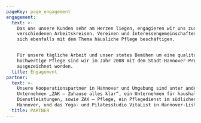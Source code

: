 ```yaml
---
pageKey: page_engagement
engagement:
  text: >-
    Das uns unsere Kunden sehr am Herzen liegen, engagieren wir uns zudem in
    verschiedenen Arbeitskreisen, Vereinen und Interessengemeinschaften, die
    sich ebenfalls mit dem Thema häusliche Pflege beschäftigen.


    Für unsere tägliche Arbeit und unser stetes Bemühen um eine qualitativ
    hochwertige Pflege sind wir im Jahr 2008 mit dem Stadt-Hannover-Preis
    ausgezeichnet worden.
  title: Engagement
partner:
  text: >-
    Unsere Kooperationspartner in Hannover und Umgebung sind unter anderem die
    Unternehmen „ZAK – Zuhause alles klar“, ein Unternehmen für haushaltsnahe
    Dienstleistungen, sowie ZAK – Pflege, ein Pflegedienst im südlichen
    Hannover, und das Yoga- und Pilatesstudio VitaList in Hannover-List.“
  title: PARTNER
---
```


